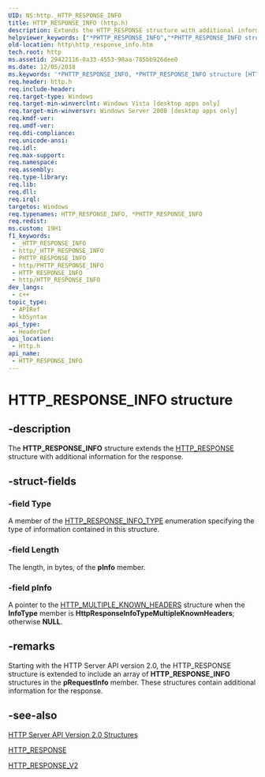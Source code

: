 ```yaml
---
UID: NS:http._HTTP_RESPONSE_INFO
title: HTTP_RESPONSE_INFO (http.h)
description: Extends the HTTP_RESPONSE structure with additional information for the response.
helpviewer_keywords: ["*PHTTP_RESPONSE_INFO","*PHTTP_RESPONSE_INFO structure [HTTP]","HTTP_RESPONSE_INFO","HTTP_RESPONSE_INFO structure [HTTP]","http.http_response_info","http/*PHTTP_RESPONSE_INFO","http/HTTP_RESPONSE_INFO"]
old-location: http\http_response_info.htm
tech.root: http
ms.assetid: 29422116-0a33-4553-98aa-785bb926dee0
ms.date: 12/05/2018
ms.keywords: '*PHTTP_RESPONSE_INFO, *PHTTP_RESPONSE_INFO structure [HTTP], HTTP_RESPONSE_INFO, HTTP_RESPONSE_INFO structure [HTTP], http.http_response_info, http/*PHTTP_RESPONSE_INFO, http/HTTP_RESPONSE_INFO'
req.header: http.h
req.include-header: 
req.target-type: Windows
req.target-min-winverclnt: Windows Vista [desktop apps only]
req.target-min-winversvr: Windows Server 2008 [desktop apps only]
req.kmdf-ver: 
req.umdf-ver: 
req.ddi-compliance: 
req.unicode-ansi: 
req.idl: 
req.max-support: 
req.namespace: 
req.assembly: 
req.type-library: 
req.lib: 
req.dll: 
req.irql: 
targetos: Windows
req.typenames: HTTP_RESPONSE_INFO, *PHTTP_RESPONSE_INFO
req.redist: 
ms.custom: 19H1
f1_keywords:
 - _HTTP_RESPONSE_INFO
 - http/_HTTP_RESPONSE_INFO
 - PHTTP_RESPONSE_INFO
 - http/PHTTP_RESPONSE_INFO
 - HTTP_RESPONSE_INFO
 - http/HTTP_RESPONSE_INFO
dev_langs:
 - c++
topic_type:
 - APIRef
 - kbSyntax
api_type:
 - HeaderDef
api_location:
 - Http.h
api_name:
 - HTTP_RESPONSE_INFO
---
```


# HTTP_RESPONSE_INFO structure


## -description

The <b>HTTP_RESPONSE_INFO</b> structure extends the <a href="https://docs.microsoft.com/windows/desktop/Http/http-response">HTTP_RESPONSE</a> structure  with additional information for the response.

## -struct-fields

### -field Type

A member of the <a href="https://docs.microsoft.com/windows/desktop/api/http/ne-http-http_response_info_type">HTTP_RESPONSE_INFO_TYPE</a> enumeration specifying the type of information contained in this structure.

### -field Length

The length, in bytes, of the <b>pInfo</b> member.

### -field pInfo

A pointer to the <a href="https://docs.microsoft.com/windows/desktop/api/http/ns-http-http_multiple_known_headers">HTTP_MULTIPLE_KNOWN_HEADERS</a> structure when the <b>InfoType</b> member is <b>HttpResponseInfoTypeMultipleKnownHeaders</b>; otherwise <b>NULL</b>.

## -remarks

Starting with the HTTP Server API version 2.0, the HTTP_RESPONSE structure is extended to include an array of <b>HTTP_RESPONSE_INFO</b> structures in the <b>pRequestInfo</b> member. These structures contain additional information for the  response.

## -see-also

<a href="https://docs.microsoft.com/windows/desktop/Http/http-server-api-version-2-0-structures">HTTP Server API Version 2.0 Structures</a>



<a href="https://docs.microsoft.com/windows/desktop/Http/http-response">HTTP_RESPONSE</a>



<a href="https://docs.microsoft.com/windows/desktop/api/http/ns-http-http_response_v2">HTTP_RESPONSE_V2</a>

